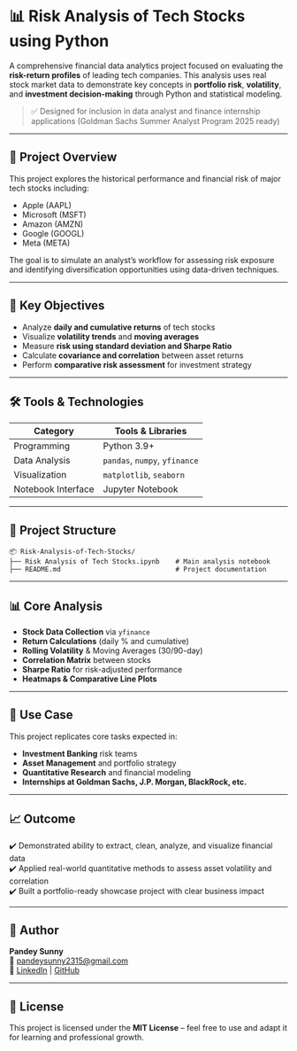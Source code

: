 # 📊 Risk Analysis of Tech Stocks using Python

A comprehensive financial data analytics project focused on evaluating the **risk-return profiles** of leading tech companies. This analysis uses real stock market data to demonstrate key concepts in **portfolio risk**, **volatility**, and **investment decision-making** through Python and statistical modeling.

> ✅ Designed for inclusion in data analyst and finance internship applications (Goldman Sachs Summer Analyst Program 2025 ready)

---

## 🚀 Project Overview

This project explores the historical performance and financial risk of major tech stocks including:
- Apple (AAPL)
- Microsoft (MSFT)
- Amazon (AMZN)
- Google (GOOGL)
- Meta (META)

The goal is to simulate an analyst’s workflow for assessing risk exposure and identifying diversification opportunities using data-driven techniques.

---

## 🧠 Key Objectives

- Analyze **daily and cumulative returns** of tech stocks
- Visualize **volatility trends** and **moving averages**
- Measure **risk using standard deviation and Sharpe Ratio**
- Calculate **covariance and correlation** between asset returns
- Perform **comparative risk assessment** for investment strategy

---

## 🛠️ Tools & Technologies

| Category          | Tools & Libraries                        |
|------------------|-------------------------------------------|
| Programming       | Python 3.9+                               |
| Data Analysis     | `pandas`, `numpy`, `yfinance`             |
| Visualization     | `matplotlib`, `seaborn`                   |
| Notebook Interface| Jupyter Notebook                          |

---

## 📁 Project Structure

```
📦 Risk-Analysis-of-Tech-Stocks/
├── Risk Analysis of Tech Stocks.ipynb    # Main analysis notebook
├── README.md                             # Project documentation

```

---

## 📊 Core Analysis

- **Stock Data Collection** via `yfinance`
- **Return Calculations** (daily % and cumulative)
- **Rolling Volatility** & Moving Averages (30/90-day)
- **Correlation Matrix** between stocks
- **Sharpe Ratio** for risk-adjusted performance
- **Heatmaps & Comparative Line Plots**

---

## 💼 Use Case

This project replicates core tasks expected in:
- **Investment Banking** risk teams
- **Asset Management** and portfolio strategy
- **Quantitative Research** and financial modeling
- **Internships at Goldman Sachs, J.P. Morgan, BlackRock, etc.**

---

## 📈 Outcome

✔️ Demonstrated ability to extract, clean, analyze, and visualize financial data  
✔️ Applied real-world quantitative methods to assess asset volatility and correlation  
✔️ Built a portfolio-ready showcase project with clear business impact

---

## 🧾 Author

**Pandey Sunny**  
📧 [pandeysunny2315@gmail.com](mailto:pandeysunny2315@gmail.com)  
🔗 [LinkedIn](https://www.linkedin.com/in/pandey-sunny-74025b260) | [GitHub](https://github.com/PandeySunny)

---

## 📜 License

This project is licensed under the **MIT License** – feel free to use and adapt it for learning and professional growth.

